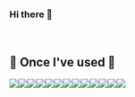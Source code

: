 
### Hi there 👋

<!--
**Lay182/Lay182** is a ✨ _special_ ✨ repository because its `README.md` (this file) appears on your GitHub profile.

Here are some ideas to get you started:
https://img.shields.io/badge/Windows-0078D6?style=for-the-badge&logo=windows&logoColor=white
https://img.shields.io/badge/Linux-FCC624?style=for-the-badge&logo=linux&logoColor=black

- 🔭 I’m currently working on ...
- 🌱 I’m currently learning ...
- 👯 I’m looking to collaborate on ...
- 🤔 I’m looking for help with ...
- 💬 Ask me about ...
- 📫 How to reach me: ...
- 😄 Pronouns: ...
- ⚡ Fun fact: ...
-->

<div align="left">

<br>

## 🔨 Once I've used 🔨
<div style="display:flex; flex-direction:row;">
    <img src="https://img.shields.io/badge/c-A8B9CC?style=for-the-badge&logo=c&logoColor=white"> 
    <img src="https://img.shields.io/badge/Java-007396?style=for-the-badge&logo=Java&logoColor=white"> 
    <img src="https://img.shields.io/badge/html5-E34F26?style=flat-square&logo=html5&logoColor=white"> 
    <img src="https://img.shields.io/badge/css-1572B6?style=flat-square&logo=css3&logoColor=white"> 
    <img src="https://img.shields.io/badge/javascript-F7DF1E?style=flat-square&logo=javascript&logoColor=black"> 
    <img src="https://img.shields.io/badge/bootstrap-7952B3?style=flat-square&logo=bootstrap&logoColor=white">
    <img src="https://img.shields.io/badge/EJS-52B0E7?style=social&label=EJS">
    <br/><br/>
    <img src="https://img.shields.io/badge/MongoDB-47A248?style=square-flat-rounded-logo&amp;label=&amp;message=MongoDB&amp;color=#47A248&amp;labelColor=#47A248">
    <img src="https://img.shields.io/badge/Node.js-339933?style=square-flat-rounded
    <img src="https://img.shields.io/badge/Express.js-000000?style=square-flat-rounded-logo&label=&message=Express.js&color=000000&labelColor=000000">
    <img src="https://img.shields.io/badge/express-000000?style=for-the-badge&logo=express&logoColor=white">
    <img src="https://img.shields.io/badge/mongoose-880000?style=for-the-badge&logo=mongoose&logoColor=white">
    <img src="https://img.shields.io/badge/bulma-00D1B2?style=for-the-badge&logo=bulma&logoColor=white">
    <img src="https://img.shields.io/badge/npm-CB3837?style=for-the-badge&logo=npm&logoColor=white">

</div>
</div>
